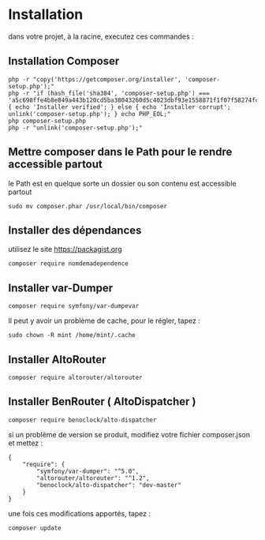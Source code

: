# Installation

dans votre projet, à la racine, executez ces commandes :

## Installation Composer

```
php -r "copy('https://getcomposer.org/installer', 'composer-setup.php');"
php -r "if (hash_file('sha384', 'composer-setup.php') === 'a5c698ffe4b8e849a443b120cd5ba38043260d5c4023dbf93e1558871f1f07f58274fc6f4c93bcfd858c6bd0775cd8d1') { echo 'Installer verified'; } else { echo 'Installer corrupt'; unlink('composer-setup.php'); } echo PHP_EOL;"
php composer-setup.php
php -r "unlink('composer-setup.php');"
```

## Mettre composer dans le Path pour le rendre accessible partout

le Path est en quelque sorte un dossier ou son contenu est accessible partout 

```
sudo mv composer.phar /usr/local/bin/composer
```

## Installer des dépendances

utilisez le site https://packagist.org

```
composer require nomdemadependence
```

## Installer var-Dumper

```
composer require symfony/var-dumpevar
```

Il peut y avoir un problème de cache, pour le régler, tapez :

```
sudo chown -R mint /home/mint/.cache
```

## Installer AltoRouter

```
composer require altorouter/altorouter
```

## Installer BenRouter ( AltoDispatcher )

```
composer require benoclock/alto-dispatcher
```

si un problème de version se produit, modifiez votre fichier composer.json et mettez :

```
{
    "require": {
        "symfony/var-dumper": "^5.0",
        "altorouter/altorouter": "^1.2",
        "benoclock/alto-dispatcher": "dev-master"
    }
}

```

une fois ces modifications apportés, tapez :

```
composer update
```



